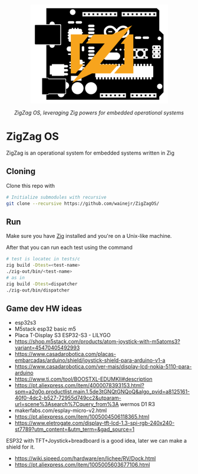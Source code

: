 <p align="center">
  <a href="https://github.com/wainejr/ZigZagOS"><img src="./logo.png" alt="ZigZag OS"></a>
</p>
<p align="center">
    <em>ZigZag OS, leveraging Zig powers for embedded operational systems</em>
</p>

# ZigZag OS

ZigZag is an operational system for embedded systems written in Zig

## Cloning

Clone this repo with

```bash
# Initialize submodules with recursive
git clone --recursive https://github.com/wainejr/ZigZagOS/
```

## Run

Make sure you have [Zig](https://ziglang.org/) installed and you're on a Unix-like machine.

After that you can run each test using the command

```bash
# test is locatec in tests/c
zig build -Dtest=<test-name>
./zig-out/bin/<test-name>
# as in
zig build -Dtest=dispatcher
./zig-out/bin/dispatcher
```


## Game dev HW ideas

* ​​esp32s3
* M5stack esp32 basic m5
* Placa T-Display S3 ESP32-S3 - LILYGO
* https://shop.m5stack.com/products/atom-joystick-with-m5atoms3?variant=45470405492993
* https://www.casadarobotica.com/placas-embarcadas/arduino/shield/joystick-shield-para-arduino-v1-a
* https://www.casadarobotica.com/ver-mais/display-lcd-nokia-5110-para-arduino
* https://www.ti.com/tool/BOOSTXL-EDUMKII#description
* https://pt.aliexpress.com/item/4000078393153.html?spm=a2g0o.productlist.main.1.5de3tGNQtGNQoQ&algo_pvid=a8125161-40f0-4dc2-b527-72955d749cc2&utparam-url=scene%3Asearch%7Cquery_from%3A wermos D1 R3
* makerfabs.com/esplay-micro-v2.html
* https://pt.aliexpress.com/item/1005004506118365.html
* https://www.eletrogate.com/display-tft-lcd-1.3-spi-rgb-240x240-st7789?utm_content=&utm_term=&gad_source=1

ESP32 with TFT+Joystick+breadboard is a good idea, later we can make a shield for it.

* https://wiki.sipeed.com/hardware/en/lichee/RV/Dock.html
* https://pt.aliexpress.com/item/1005005603677106.html
